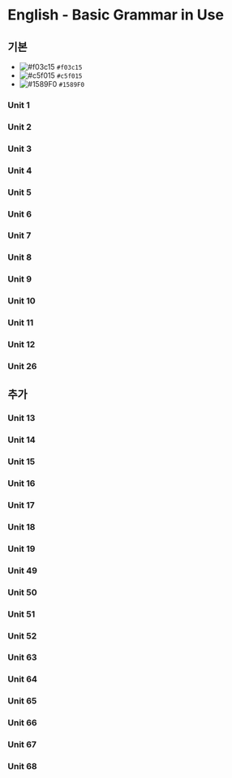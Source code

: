 # English - Basic Grammar in Use


## 기본 

- ![#f03c15](https://placehold.co/15x15/f03c15/f03c15.png) `#f03c15`
- ![#c5f015](https://placehold.co/15x15/c5f015/c5f015.png) `#c5f015`
- ![#1589F0](https://placehold.co/15x15/1589F0/1589F0.png) `#1589F0`

### Unit 1

### Unit 2

### Unit 3

### Unit 4

### Unit 5

### Unit 6

### Unit 7

### Unit 8

### Unit 9

### Unit 10

### Unit 11

### Unit 12

### Unit 26

## 추가


### Unit 13

### Unit 14

### Unit 15

### Unit 16

### Unit 17

### Unit 18

### Unit 19

### Unit 49

### Unit 50

### Unit 51

### Unit 52

### Unit 63

### Unit 64

### Unit 65

### Unit 66

### Unit 67

### Unit 68

